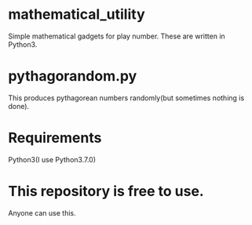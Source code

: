 # mathematical_utility
Simple mathematical gadgets for play number. These are written in Python3.
# pythagorandom.py
This produces pythagorean numbers randomly(but sometimes nothing is done).
# Requirements
Python3(I use Python3.7.0)

# This repository is free to use.
Anyone can use this.
